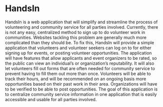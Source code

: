 # HandsIn

HandsIn is a web application that will simplify and streamline the process of volunteering and community service for all parties involved. Currently, there is not any easy, centralized method to sign up to do volunteer work in communities. Websites tackling this problem are generally much more complicated than they should be. To fix this, HandsIn will provide a simple application that volunteers and volunteer seekers can log on to for either signing up for events, or posting volunteer opportunities. The application will have features that allow applicants and event organizers to be rated, so the public can view an individual’s or organization’s reputability. It will also let volunteers fill out forms that are often needed for community service to prevent having to fill them out more than once. Volunteers will be able to track their hours, and will be recommended on an ongoing basis more opportunities based on their past work in their area. Organizations will have to be verified to be able to post opportunities. The goal of this application is to centralize community service information in one application that is easily accessible and usable for all parties involved. 
